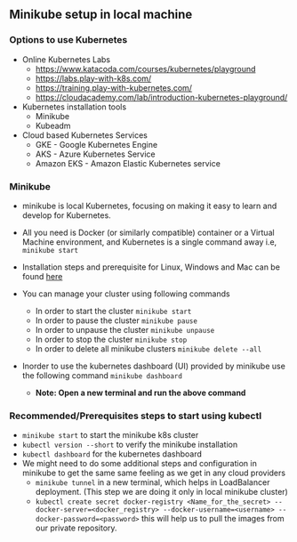 ## Minikube setup in local machine

### Options to use Kubernetes
-   Online Kubernetes Labs
    -   https://www.katacoda.com/courses/kubernetes/playground
    -   https://labs.play-with-k8s.com/
    -   https://training.play-with-kubernetes.com/
    -   https://cloudacademy.com/lab/introduction-kubernetes-playground/
-   Kubernetes installation tools
    -   Minikube
    -   Kubeadm
-   Cloud based Kubernetes Services
    -   GKE -   Google Kubernetes Engine
    -   AKS -   Azure Kubernetes Service
    -   Amazon EKS - Amazon Elastic Kubernetes service

### Minikube
-   minikube is local Kubernetes, focusing on making it easy to learn and develop for Kubernetes.
-   All you need is Docker (or similarly compatible) container or a Virtual Machine environment, and Kubernetes is a single command away i.e, ```minikube start```

-   Installation steps and prerequisite for Linux, Windows and Mac can be found [here](https://minikube.sigs.k8s.io/docs/start/)
-   You can manage your cluster using following commands
    -   In order to start the cluster ```minikube start```
    -   In order to pause the cluster ```minikube pause```
    -   In order to unpause the cluster ```minikube unpause```
    -   In order to stop the cluster ```minikube stop```
    -   In order to delete all minikube clusters ```minikube delete --all```
-   Inorder to use the kubernetes dashboard (UI) provided by minikube use the following command ```minikube dashboard```
    -   **Note: Open a new terminal and run the above command**


### Recommended/Prerequisites steps to start using kubectl
-   ```minikube start``` to start the minikube k8s cluster
-   ```kubectl version --short``` to verify the minikube installation
-   ```kubectl dashboard``` for the kubernetes dashboard
-   We might need to do some additional steps and configuration in minikube to get the same same feeling as we get in any cloud providers
    -   ```minikube tunnel``` in a new terminal, which helps in LoadBalancer deployment. (This step we are doing it only in local minikube cluster)
    -   ```kubectl create secret docker-registry <Name_for_the_secret> --docker-server=<docker_registry> --docker-username=<username> --docker-password=<password>``` this will help us to pull the images from our private repository. 

